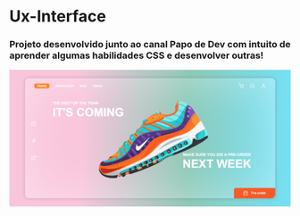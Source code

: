 <h1>Ux-Interface</h1>

<h3>Projeto desenvolvido junto ao canal <strong>Papo de Dev</strong> com intuito de aprender algumas habilidades <strong>CSS</strong> e desenvolver outras!</h3>

<img src="assets/scshot.png" alt="some text">

<a href="style/"></a>
